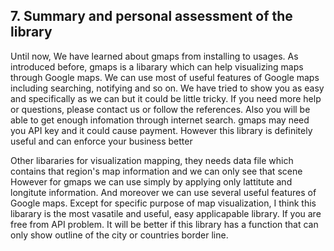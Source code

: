 ## 7. Summary and personal assessment of the library
Until now, We have learned about gmaps from installing to usages. 
As introduced before, gmaps is a libarary which can help visualizing maps through Google maps.
We can use most of useful features of Google maps including searching, notifying and so on.
We have tried to show you as easy and specifically as we can but it could be little tricky. 
If you need more help or questions, please contact us or follow the references. 
Also you will be able to get enough infomation through internet search.
gmaps may need you API key and it could cause payment.
However this library is definitely useful and can enforce your business better

Other libararies for visualization mapping, they needs data file which contains that region's map information
and we can only see that scene
However for gmaps we can use simply by applying only lattitute and longitute information. 
And moreover we can use several useful features of Google maps.
Except for specific purpose of map visualization, I think this libarary is the most vasatile and useful, easy applicapable library. If you are free from API problem.
It will be better if this library has a function that can only show outline of the city or countries border line.
